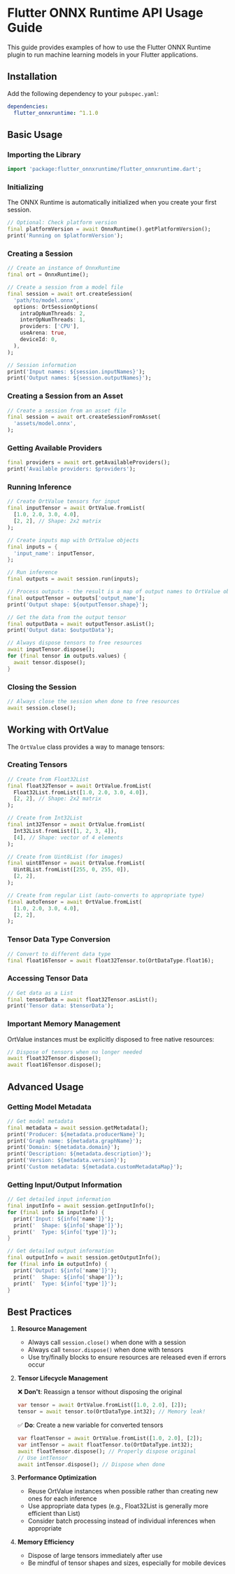 # Flutter ONNX Runtime API Usage Guide

This guide provides examples of how to use the Flutter ONNX Runtime plugin to run machine learning models in your Flutter applications.

## Installation

Add the following dependency to your `pubspec.yaml`:

```yaml
dependencies:
  flutter_onnxruntime: ^1.1.0
```

## Basic Usage

### Importing the Library

```dart
import 'package:flutter_onnxruntime/flutter_onnxruntime.dart';
```

### Initializing

The ONNX Runtime is automatically initialized when you create your first session.

```dart
// Optional: Check platform version
final platformVersion = await OnnxRuntime().getPlatformVersion();
print('Running on $platformVersion');
```

### Creating a Session

```dart
// Create an instance of OnnxRuntime
final ort = OnnxRuntime();

// Create a session from a model file
final session = await ort.createSession(
  'path/to/model.onnx',
  options: OrtSessionOptions(
    intraOpNumThreads: 2,
    interOpNumThreads: 1,
    providers: ['CPU'],
    useArena: true,
    deviceId: 0,
  ),
);

// Session information
print('Input names: ${session.inputNames}');
print('Output names: ${session.outputNames}');
```

### Creating a Session from an Asset

```dart
// Create a session from an asset file
final session = await ort.createSessionFromAsset(
  'assets/model.onnx',
);
```

### Getting Available Providers

```dart
final providers = await ort.getAvailableProviders();
print('Available providers: $providers');
```

### Running Inference

```dart
// Create OrtValue tensors for input
final inputTensor = await OrtValue.fromList(
  [1.0, 2.0, 3.0, 4.0],
  [2, 2], // Shape: 2x2 matrix
);

// Create inputs map with OrtValue objects
final inputs = {
  'input_name': inputTensor,
};

// Run inference
final outputs = await session.run(inputs);

// Process outputs - the result is a map of output names to OrtValue objects
final outputTensor = outputs['output_name'];
print('Output shape: ${outputTensor.shape}');

// Get the data from the output tensor
final outputData = await outputTensor.asList();
print('Output data: $outputData');

// Always dispose tensors to free resources
await inputTensor.dispose();
for (final tensor in outputs.values) {
  await tensor.dispose();
}
```

### Closing the Session

```dart
// Always close the session when done to free resources
await session.close();
```

## Working with OrtValue

The `OrtValue` class provides a way to manage tensors:

### Creating Tensors

```dart
// Create from Float32List
final float32Tensor = await OrtValue.fromList(
  Float32List.fromList([1.0, 2.0, 3.0, 4.0]),
  [2, 2], // Shape: 2x2 matrix
);

// Create from Int32List
final int32Tensor = await OrtValue.fromList(
  Int32List.fromList([1, 2, 3, 4]),
  [4], // Shape: vector of 4 elements
);

// Create from Uint8List (for images)
final uint8Tensor = await OrtValue.fromList(
  Uint8List.fromList([255, 0, 255, 0]),
  [2, 2],
);

// Create from regular List (auto-converts to appropriate type)
final autoTensor = await OrtValue.fromList(
  [1.0, 2.0, 3.0, 4.0],
  [2, 2],
);
```

### Tensor Data Type Conversion

```dart
// Convert to different data type
final float16Tensor = await float32Tensor.to(OrtDataType.float16);
```

### Accessing Tensor Data

```dart
// Get data as a List
final tensorData = await float32Tensor.asList();
print('Tensor data: $tensorData');
```

### Important Memory Management

OrtValue instances must be explicitly disposed to free native resources:

```dart
// Dispose of tensors when no longer needed
await float32Tensor.dispose();
await float16Tensor.dispose();
```

## Advanced Usage

### Getting Model Metadata

```dart
// Get model metadata
final metadata = await session.getMetadata();
print('Producer: ${metadata.producerName}');
print('Graph name: ${metadata.graphName}');
print('Domain: ${metadata.domain}');
print('Description: ${metadata.description}');
print('Version: ${metadata.version}');
print('Custom metadata: ${metadata.customMetadataMap}');
```

### Getting Input/Output Information

```dart
// Get detailed input information
final inputInfo = await session.getInputInfo();
for (final info in inputInfo) {
  print('Input: ${info['name']}');
  print('  Shape: ${info['shape']}');
  print('  Type: ${info['type']}');
}

// Get detailed output information
final outputInfo = await session.getOutputInfo();
for (final info in outputInfo) {
  print('Output: ${info['name']}');
  print('  Shape: ${info['shape']}');
  print('  Type: ${info['type']}');
}
```

## Best Practices

1. **Resource Management**
   - Always call `session.close()` when done with a session
   - Always call `tensor.dispose()` when done with tensors
   - Use try/finally blocks to ensure resources are released even if errors occur

2. **Tensor Lifecycle Management**
   
   ❌ **Don't**: Reassign a tensor without disposing the original
   ```dart
   var tensor = await OrtValue.fromList([1.0, 2.0], [2]);
   tensor = await tensor.to(OrtDataType.int32); // Memory leak!
   ```
   
   ✅ **Do**: Create a new variable for converted tensors
   ```dart
   var floatTensor = await OrtValue.fromList([1.0, 2.0], [2]);
   var intTensor = await floatTensor.to(OrtDataType.int32);
   await floatTensor.dispose(); // Properly dispose original
   // Use intTensor
   await intTensor.dispose(); // Dispose when done
   ```

3. **Performance Optimization**
   - Reuse OrtValue instances when possible rather than creating new ones for each inference
   - Use appropriate data types (e.g., Float32List is generally more efficient than List<double>)
   - Consider batch processing instead of individual inferences when appropriate

4. **Memory Efficiency**
   - Dispose of large tensors immediately after use
   - Be mindful of tensor shapes and sizes, especially for mobile devices 